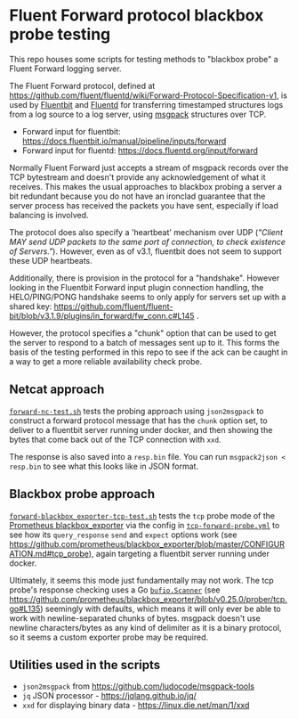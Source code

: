 # Fluent Forward protocol blackbox probe testing

This repo houses some scripts for testing methods to "blackbox probe" a Fluent Forward logging server.

The Fluent Forward protocol, defined at https://github.com/fluent/fluentd/wiki/Forward-Protocol-Specification-v1, is used by [Fluentbit](https://fluentbit.io/) and [Fluentd](https://www.fluentd.org/) for transferring timestamped structures logs from a log source to a log server, using [msgpack](https://github.com/msgpack/msgpack) structures over TCP.

* Forward input for fluentbit: https://docs.fluentbit.io/manual/pipeline/inputs/forward
* Forward input for fluentd: https://docs.fluentd.org/input/forward

Normally Fluent Forward just accepts a stream of msgpack records over the TCP bytestream and doesn't provide any acknowledgement of what it receives. This makes the usual approaches to blackbox probing a server a bit redundant because you do not have an ironclad guarantee that the server process has received the packets you have sent, especially if load balancing is involved.

The protocol does also specify a 'heartbeat' mechanism over UDP (_"Client MAY send UDP packets to the same port of connection, to check existence of Servers."_). However, even as of v3.1, fluentbit does not seem to support these UDP heartbeats.

Additionally, there is provision in the protocol for a "handshake". However looking in the Fluentbit Forward input plugin connection handling, the HELO/PING/PONG handshake seems to only apply for servers set up with a shared key: https://github.com/fluent/fluent-bit/blob/v3.1.9/plugins/in_forward/fw_conn.c#L145 .

However, the protocol specifies a "chunk" option that can be used to get the server to respond to a batch of messages sent up to it. This forms the basis of the testing performed in this repo to see if the ack can be caught in a way to get a more reliable availability check probe.

## Netcat approach

[`forward-nc-test.sh`](/forward-nc-test.sh) tests the probing approach using `json2msgpack` to construct a forward protocol message that has the `chunk` option set, to deliver to a fluentbit server running under docker, and then showing the bytes that come back out of the TCP connection with `xxd`.

The response is also saved into a `resp.bin` file. You can run `msgpack2json < resp.bin` to see what this looks like in JSON format.

## Blackbox probe approach

[`forward-blackbox_exporter-tcp-test.sh`](/forward-blackbox_exporter-tcp-test.sh) tests the `tcp` probe mode of the [Prometheus blackbox_exporter](https://github.com/prometheus/blackbox_exporter/) via the config in [`tcp-forward-probe.yml`](/tcp-forward-probe.yml) to see how its `query_response` `send` and `expect` options work (see https://github.com/prometheus/blackbox_exporter/blob/master/CONFIGURATION.md#tcp_probe), again targeting a fluentbit server running under docker.

Ultimately, it seems this mode just fundamentally may not work. The tcp probe's response checking uses a Go [`bufio.Scanner`](https://pkg.go.dev/bufio#Scanner) (see https://github.com/prometheus/blackbox_exporter/blob/v0.25.0/prober/tcp.go#L135) seemingly with defaults, which means it will only ever be able to work with newline-separated chunks of bytes. msgpack doesn't use newline characters/bytes as any kind of delimiter as it is a binary protocol, so it seems a custom exporter probe may be required.

## Utilities used in the scripts

* `json2msgpack` from https://github.com/ludocode/msgpack-tools
* `jq` JSON processor - https://jqlang.github.io/jq/
* `xxd` for displaying binary data - https://linux.die.net/man/1/xxd